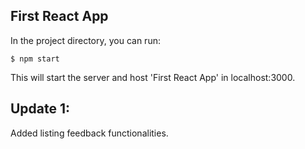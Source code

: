 ## First React App

In the project directory, you can run:
```
$ npm start
```
This will start the server and host 'First React App' in localhost:3000.


## Update 1:

Added listing feedback functionalities.

